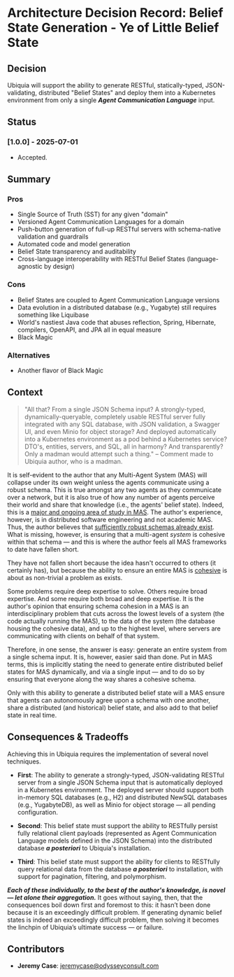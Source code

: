 # Architecture Decision Record: Belief State Generation - Ye of Little Belief State

## Decision
Ubiquia will support the ability to generate RESTful, statically-typed, JSON-validating, distributed "Belief States" and deploy them into a Kubernetes environment from only a single ***Agent Communication Language*** input.

## Status

### [1.0.0] - 2025-07-01
- Accepted.

## Summary

### Pros
- Single Source of Truth (SST) for any given "domain"
- Versioned Agent Communication Languages for a domain
- Push-button generation of full-up RESTful servers with schema-native validation and guardrails
- Automated code and model generation
- Belief State transparency and auditability
- Cross-language interoperability with RESTful Belief States (language-agnostic by design)

### Cons
- Belief States are coupled to Agent Communication Language versions
- Data evolution in a distributed database (e.g., Yugabyte) still requires something like Liquibase
- World's nastiest Java code that abuses reflection, Spring, Hibernate, compilers, OpenAPI, and JPA all in equal measure
- Black Magic

### Alternatives
- Another flavor of Black Magic

## Context

> "All that? From a single JSON Schema input? A strongly-typed, dynamically-queryable, completely usable RESTful server fully integrated with any SQL database, with JSON validation, a Swagger UI, and even Minio for object storage? And deployed automatically into a Kubernetes environment as a pod behind a Kubernetes service? DTO's, entities, servers, and SQL, all in harmony? And transparently? Only a madman would attempt such a thing." – Comment made to Ubiquia author, who is a madman.

It is self-evident to the author that any Multi-Agent System (MAS) will collapse under its own weight unless the agents communicate using a robust schema. This is true amongst any two agents as they communicate over a network, but it is also true of how any number of agents perceive their world and share that knowledge (i.e., the agents' belief state). Indeed, this is a [major and ongoing area of study in MAS](https://www.ietf.org/archive/id/draft-narajala-ans-00.html). The author's experience, however, is in distributed software engineering and not academic MAS. Thus, the author believes that [sufficiently robust schemas already exist](https://json-schema.org/). What is missing, however, is ensuring that a multi-agent _system_ is cohesive within that schema — and this is where the author feels all MAS frameworks to date have fallen short.

They have not fallen short because the idea hasn't occurred to others (it certainly has), but because the ability to ensure an entire MAS is [cohesive](https://en.wikipedia.org/wiki/Cohesion_(computer_science)) is about as non-trivial a problem as exists.

Some problems require deep expertise to solve. Others require broad expertise. And some require both broad and deep expertise. It is the author's opinion that ensuring schema cohesion in a MAS is an interdisciplinary problem that cuts across the lowest levels of a system (the code actually running the MAS), to the data of the system (the database housing the cohesive data), and up to the highest level, where servers are communicating with clients on behalf of that system.

Therefore, in one sense, the answer is easy: generate an entire system from a single schema input. It is, however, easier said than done. Put in MAS terms, this is implicitly stating the need to generate entire distributed belief states for MAS dynamically, and via a single input — and to do so by ensuring that everyone along the way shares a cohesive schema.

Only with this ability to generate a distributed belief state will a MAS ensure that agents can autonomously agree upon a schema with one another, share a distributed (and historical) belief state, and also add to that belief state in real time.

## Consequences & Tradeoffs
Achieving this in Ubiquia requires the implementation of several novel techniques.

- **First**: The ability to generate a strongly-typed, JSON-validating RESTful server from a single JSON Schema input that is automatically deployed in a Kubernetes environment. The deployed server should support both in-memory SQL databases (e.g., H2) and distributed NewSQL databases (e.g., YugabyteDB), as well as Minio for object storage — all pending configuration.

- **Second**: This belief state must support the ability to RESTfully persist fully relational client payloads (represented as Agent Communication Language models defined in the JSON Schema) into the distributed database ***a posteriori*** to Ubiquia's installation.

- **Third**: This belief state must support the ability for clients to RESTfully query relational data from the database ***a posteriori*** to installation, with support for pagination, filtering, and polymorphism.

***Each of these individually, to the best of the author's knowledge, is novel — let alone their aggregation.*** It goes without saying, then, that the consequences boil down first and foremost to this: it hasn’t been done because it is an exceedingly difficult problem. If generating dynamic belief states is indeed an exceedingly difficult problem, then solving it becomes the linchpin of Ubiquia’s ultimate success — or failure.

## Contributors
- **Jeremy Case**: jeremycase@odysseyconsult.com
